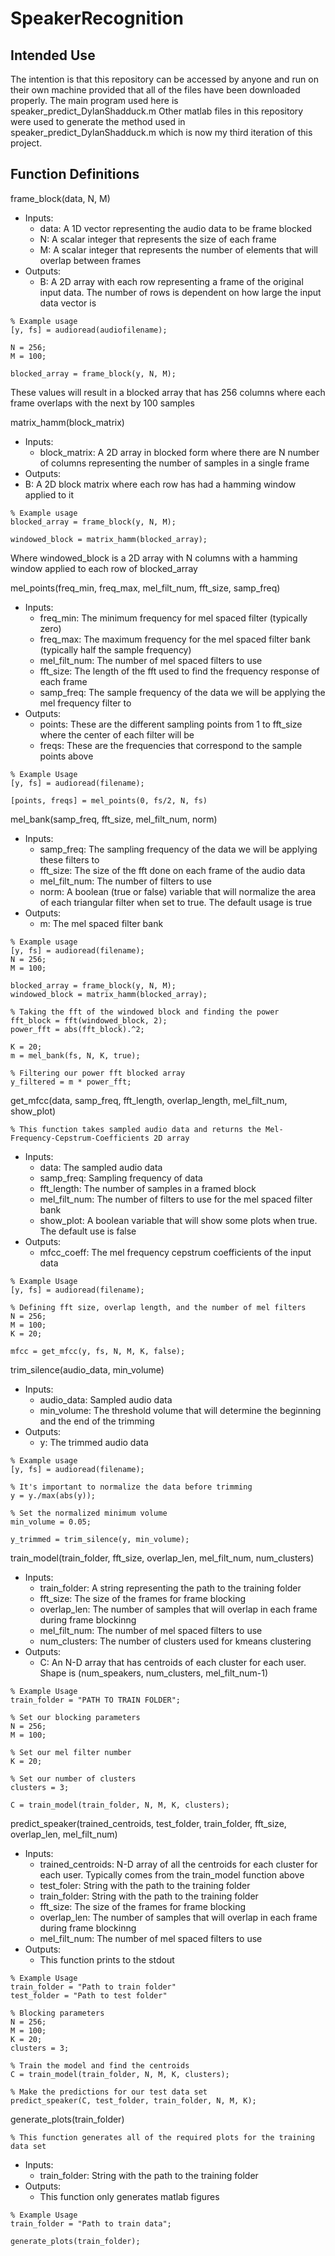 # SpeakerRecognition

## Intended Use
The intention is that this repository can be accessed by anyone and run on their own machine provided that all of the files have been downloaded properly.
The main program used here is speaker_predict_DylanShadduck.m
Other matlab files in this repository were used to generate the method used in speaker_predict_DylanShadduck.m which is now my third iteration of this project. 

## Function Definitions

frame_block(data, N, M)
* Inputs:
  * data: A 1D vector representing the audio data to be frame blocked
  * N: A scalar integer that represents the size of each frame
  * M: A scalar integer that represents the number of elements that will overlap between frames
* Outputs:
  *  B: A 2D array with each row representing a frame of the original input data. The number of rows is dependent on how large the input data vector is

```
% Example usage
[y, fs] = audioread(audiofilename);

N = 256;
M = 100;

blocked_array = frame_block(y, N, M);
```

These values will result in a blocked array that has 256 columns where each frame overlaps with the next by 100 samples

matrix_hamm(block_matrix)
* Inputs:
  * block_matrix: A 2D array in blocked form where there are N number of columns representing the number of samples in a single frame
*  Outputs:
  *  B: A 2D block matrix where each row has had a hamming window applied to it

```
% Example usage
blocked_array = frame_block(y, N, M);

windowed_block = matrix_hamm(blocked_array);
```

Where windowed_block is a 2D array with N columns with a hamming window applied to each row of blocked_array

mel_points(freq_min, freq_max, mel_filt_num, fft_size, samp_freq)
* Inputs:
  * freq_min: The minimum frequency for mel spaced filter (typically zero)
  * freq_max: The maximum frequency for the mel spaced filter bank (typically half the sample frequency)
  * mel_filt_num: The number of mel spaced filters to use
  * fft_size: The length of the fft used to find the frequency response of each frame
  * samp_freq: The sample frequency of the data we will be applying the mel frequency filter to
* Outputs:
  * points: These are the different sampling points from 1 to fft_size where the center of each filter will be
  * freqs: These are the frequencies that correspond to the sample points above

```
% Example Usage
[y, fs] = audioread(filename);

[points, freqs] = mel_points(0, fs/2, N, fs)
```

mel_bank(samp_freq, fft_size, mel_filt_num, norm)
* Inputs:
  * samp_freq: The sampling frequency of the data we will be applying these filters to
  * fft_size: The size of the fft done on each frame of the audio data
  * mel_filt_num: The number of filters to use
  * norm: A boolean (true or false) variable that will normalize the area of each triangular filter when set to true. The default usage is true
* Outputs:
  * m: The mel spaced filter bank

```
% Example usage
[y, fs] = audioread(filename);
N = 256;
M = 100;

blocked_array = frame_block(y, N, M);
windowed_block = matrix_hamm(blocked_array);

% Taking the fft of the windowed block and finding the power
fft_block = fft(windowed_block, 2);
power_fft = abs(fft_block).^2;

K = 20;
m = mel_bank(fs, N, K, true);

% Filtering our power fft blocked array
y_filtered = m * power_fft;
```

get_mfcc(data, samp_freq, fft_length, overlap_length, mel_filt_num, show_plot)
```
% This function takes sampled audio data and returns the Mel-Frequency-Cepstrum-Coefficients 2D array
```

* Inputs:
  * data: The sampled audio data
  * samp_freq: Sampling frequency of data
  * fft_length: The number of samples in a framed block 
  * mel_filt_num: The number of filters to use for the mel spaced filter bank
  * show_plot: A boolean variable that will show some plots when true. The default use is false
* Outputs:
  * mfcc_coeff: The mel frequency cepstrum coefficients of the input data

```
% Example Usage
[y, fs] = audioread(filename);

% Defining fft size, overlap length, and the number of mel filters
N = 256;
M = 100;
K = 20;

mfcc = get_mfcc(y, fs, N, M, K, false);
```

trim_silence(audio_data, min_volume)
* Inputs:
  * audio_data: Sampled audio data
  * min_volume: The threshold volume that will determine the beginning and the end of the trimming
* Outputs:
  * y: The trimmed audio data

```
% Example usage
[y, fs] = audioread(filename);

% It's important to normalize the data before trimming
y = y./max(abs(y));

% Set the normalized minimum volume
min_volume = 0.05;

y_trimmed = trim_silence(y, min_volume);
```

train_model(train_folder, fft_size, overlap_len, mel_filt_num, num_clusters)
* Inputs:
  * train_folder: A string representing the path to the training folder 
  * fft_size: The size of the frames for frame blocking
  * overlap_len: The number of samples that will overlap in each frame during frame blockinng
  * mel_filt_num: The number of mel spaced filters to use
  * num_clusters: The number of clusters used for kmeans clustering
* Outputs:
  * C: An N-D array that has centroids of each cluster for each user. Shape is (num_speakers, num_clusters, mel_filt_num-1)

```
% Example Usage
train_folder = "PATH TO TRAIN FOLDER";

% Set our blocking parameters
N = 256;
M = 100;

% Set our mel filter number
K = 20;

% Set our number of clusters
clusters = 3;

C = train_model(train_folder, N, M, K, clusters);
```

predict_speaker(trained_centroids, test_folder, train_folder, fft_size, overlap_len, mel_filt_num)
* Inputs:
  * trained_centroids: N-D array of all the centroids for each cluster for each user. Typically comes from the train_model function above
  * test_foler: String with the path to the training folder
  * train_folder: String with the path to the training folder
  * fft_size: The size of the frames for frame blocking
  * overlap_len: The number of samples that will overlap in each frame during frame blockinng
  * mel_filt_num: The number of mel spaced filters to use
* Outputs:
  * This function prints to the stdout

```
% Example Usage
train_folder = "Path to train folder"
test_folder = "Path to test folder"

% Blocking parameters
N = 256;
M = 100;
K = 20;
clusters = 3;

% Train the model and find the centroids
C = train_model(train_folder, N, M, K, clusters);

% Make the predictions for our test data set
predict_speaker(C, test_folder, train_folder, N, M, K);
```

generate_plots(train_folder)
```
% This function generates all of the required plots for the training data set
```
* Inputs:
  * train_folder: String with the path to the training folder
* Outputs:
  * This function only generates matlab figures

```
% Example Usage
train_folder = "Path to train data";

generate_plots(train_folder);
```
